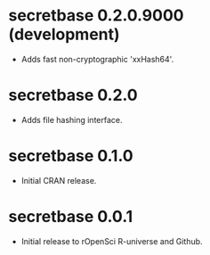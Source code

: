 # secretbase 0.2.0.9000 (development)

* Adds fast non-cryptographic 'xxHash64'.

# secretbase 0.2.0

* Adds file hashing interface.

# secretbase 0.1.0

* Initial CRAN release.

# secretbase 0.0.1

* Initial release to rOpenSci R-universe and Github.
